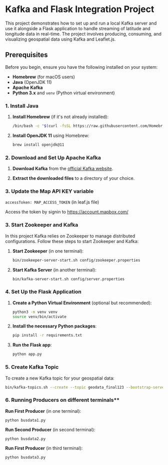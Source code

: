 # Kafka and Flask Integration Project

This project demonstrates how to set up and run a local Kafka server and use it alongside a Flask application to handle streaming of latitude and longitude data in real-time. The project involves producing, consuming, and visualizing geospatial data using Kafka and Leaflet.js.

## Prerequisites

Before you begin, ensure you have the following installed on your system:

- **Homebrew** (for macOS users)
- **Java** (OpenJDK 11)
- **Apache Kafka**
- **Python 3.x** and `venv` (Python virtual environment)

### 1. Install Java

1. **Install Homebrew** (if it's not already installed):

    ```bash
    /bin/bash -c "$(curl -fsSL https://raw.githubusercontent.com/Homebrew/install/HEAD/install.sh)"
    ```

2. **Install OpenJDK 11** using Homebrew:

    ```bash
    brew install openjdk@11
    ```

### 2. Download and Set Up Apache Kafka

1. **Download Kafka** from the [official Kafka website](https://kafka.apache.org/downloads).

2. **Extract the downloaded files** to a directory of your choice.


### 3. Update the Map API KEY variable 

```accessToken: MAP_ACCESS_TOKEN``` (in leaf.js file)

Access the token by signin to https://account.mapbox.com/

### 3. Start Zookeeper and Kafka

In this project Kafka relies on Zookeeper to manage distributed configurations. Follow these steps to start Zookeeper and Kafka:

1. **Start Zookeeper** (in one terminal):

    ```bash
    bin/zookeeper-server-start.sh config/zookeeper.properties
    ```

2. **Start Kafka Server** (in another terminal):

    ```bash
    bin/kafka-server-start.sh config/server.properties
    ```

### 4. Set Up the Flask Application

1. **Create a Python Virtual Environment** (optional but recommended):

    ```bash
    python3 -m venv venv
    source venv/bin/activate
    ```

2. **Install the necessary Python packages**:

    ```bash
    pip install -r requirements.txt
    ```

3. **Run the Flask app**:

    ```bash
    python app.py
    ```

### 5. Create Kafka Topic

To create a new Kafka topic for your geospatial data:

```bash
bin/kafka-topics.sh --create --topic geodata_final123 --bootstrap-server localhost:9092 --partitions 1 --replication-factor 1
 ```

### 6. Running Producers on different terminals**

**Run First Producer** (in one terminal):

```python busdata1.py```

**Run Second Producer** (in second terminal):

```python busdata2.py```

**Run First Producer** (in third terminal):

```python busdata3.py```

